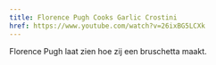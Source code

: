 ```yaml
---
title: Florence Pugh Cooks Garlic Crostini
href: https://www.youtube.com/watch?v=26ixBG5LCXk
---
```


Florence Pugh laat zien hoe zij een bruschetta maakt.
